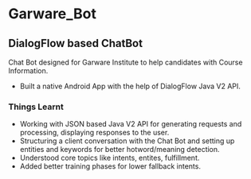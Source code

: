 # Garware_Bot
## DialogFlow based ChatBot
Chat Bot designed for Garware Institute to help candidates with Course Information.

* Built a native Android App with the help of DialogFlow Java V2 API.

### Things Learnt
* Working with JSON based Java V2 API for generating requests and processing, displaying responses to the user.
* Structuring a client conversation with the Chat Bot and setting up entities and keywords for better hotword/meaning detection.
* Understood core topics like intents, entites, fulfillment.
* Added better training phases for lower fallback intents.
